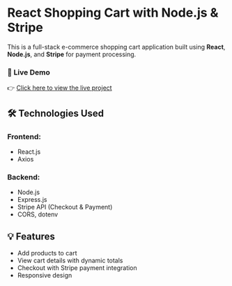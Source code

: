 # React Shopping Cart with Node.js & Stripe

This is a full-stack e-commerce shopping cart application built using **React**, **Node.js**, and **Stripe** for payment processing.

### 🚀 Live Demo
👉 [Click here to view the live project](https://idyllic-lamington-f0f2d9.netlify.app/)

## 🛠 Technologies Used

### Frontend:
- React.js
- Axios
### Backend:
- Node.js
- Express.js
- Stripe API (Checkout & Payment)
- CORS, dotenv

## 💡 Features
- Add products to cart
- View cart details with dynamic totals
- Checkout with Stripe payment integration
- Responsive design
